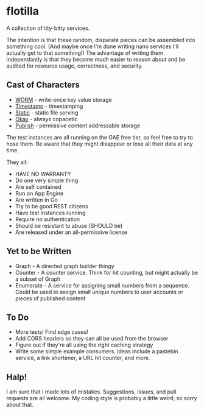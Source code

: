 flotilla
========

A collection of itty-bitty services.

The intention is that these random, disparate pieces can be assembled into something cool. (And maybe once I'm done writing nano services I'll actually get to that something!) The advantage of writing them independantly is that they become much easier to reason about and be audited for resource usage, correctness, and security.


Cast of Characters
------------------

* [WORM](http://github.com/casey/worm) - write-once key value storage
* [Timestamp](http://github.com/casey/timestamp) - timestamping
* [Static](http://github.com/casey/static) - static file serving
* [Okay](http://github.com/casey/ok) - always copacetic
* [Publish](http://github.com/casey/publish) - permissive content addressable storage

The test instances are all running on the GAE free tier, so feel free to try to hose them. Be aware that they might disappear or lose all their data at any time.

They all:

* HAVE NO WARRANTY
* Do one very simple thing
* Are self contained
* Run on App Engine
* Are written in Go
* Try to be good REST citizens
* Have test instances running
* Require no authentication
* Should be resistant to abuse (SHOULD be)
* Are released under an all-permissive license


Yet to be Written
-----------------

* Graph - A directed graph builder thingy
* Counter - A counter service. Think for hit counting, but might actually be a subset of Graph
* Enumerate - A service for assigning small numbers from a sequence. Could be used to assign small unique numbers to user accounts or pieces of published content


To Do
----

* More tests! Find edge cases!
* Add CORS headers so they can all be used from the browser
* Figure out if they're all using the right caching strategy
* Write some simple example consumers. Ideas include a pastebin service, a link shortener, a URL hit counter, and more.


Halp!
-----

I am sure that I made lots of mistakes. Suggestions, issues, and pull requests are all welcome. My coding style is probably a little weird, so sorry about that.
